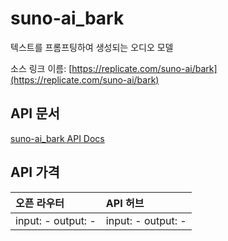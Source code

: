 # suno-ai_bark

텍스트를 프롬프팅하여 생성되는 오디오 모델

소스 링크 이름: [https://replicate.com/suno-ai/bark](https://replicate.com/suno-ai/bark)

## API 문서

[suno-ai_bark API Docs](../apis/kr/suno-ai_bark.md)

## API 가격

| 오픈 라우터 | API 허브 |
|:---|:---|
| input: - output: - | input: - output: - |

